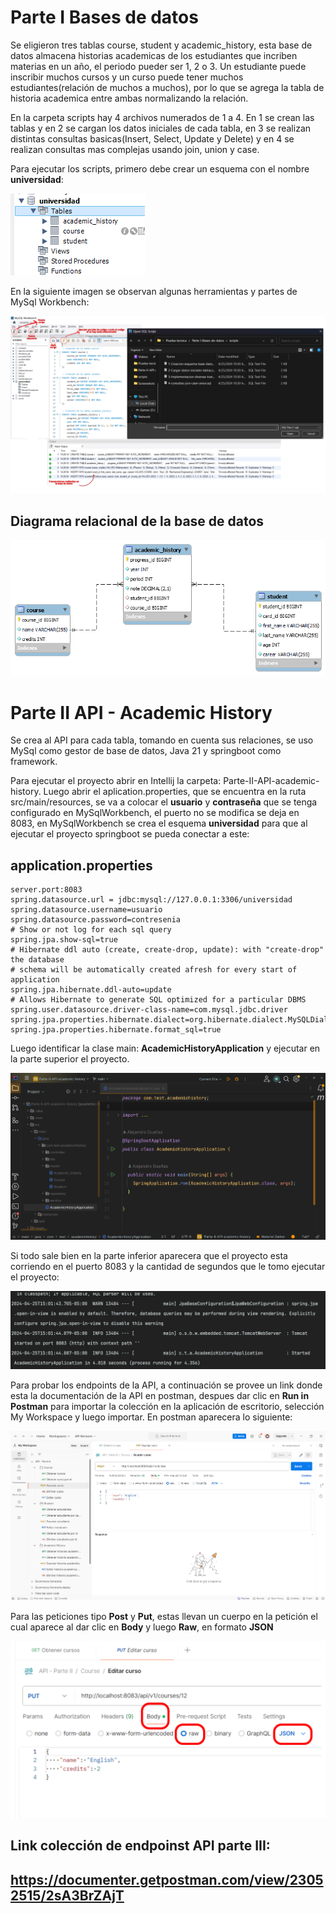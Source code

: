 # Parte I Bases de datos

Se eligieron tres tablas course, student y academic_history, esta base de datos almacena historias academicas de los estudiantes que incriben materias en un año, el periodo pueder ser 1, 2 o 3. Un estudiante puede inscribir muchos cursos y un curso puede tener muchos estudiantes(relación de muchos a muchos), por lo que se agrega la tabla de historia academica entre ambas normalizando la relación.

En la carpeta scripts hay 4 archivos numerados de 1 a 4. En 1 se crean las tablas y en 2 se cargan los datos iniciales de cada tabla, en 3 se realizan distintas consultas basicas(Insert, Select, Update y Delete) y en 4 se realizan consultas mas complejas usando join, union y case.

Para ejecutar los scripts, primero debe crear un esquema con el nombre **universidad**:

![alt text](./Parte-I-Bases-de-datos/esquema-universidad.png)

En la siguiente imagen se observan algunas herramientas y partes de MySql Workbench:

![alt text](./Parte-I-Bases-de-datos/mysql-workbench.png)

## Diagrama relacional de la base de datos

![alt text](./Parte-I-Bases-de-datos/diagrama-base-datos.png)

# Parte II API - Academic History

Se crea al API para cada tabla, tomando en cuenta sus relaciones, se uso MySql como gestor de base de datos, Java 21 y springboot como framework.

Para ejecutar el proyecto abrir en Intellij la carpeta: Parte-II-API-academic-history. Luego abrir el aplication.properties, que se encuentra en la ruta src/main/resources, se va a colocar el **usuario** y **contraseña** que se tenga configurado en MySqlWorkbench, el puerto no se modifica se deja en 8083, en MySqlWorkbench se crea el esquema **universidad** para que al ejecutar el proyecto springboot se pueda conectar a este:

## application.properties

```
server.port:8083
spring.datasource.url = jdbc:mysql://127.0.0.1:3306/universidad
spring.datasource.username=usuario
spring.datasource.password=contresenia
# Show or not log for each sql query
spring.jpa.show-sql=true
# Hibernate ddl auto (create, create-drop, update): with "create-drop" the database
# schema will be automatically created afresh for every start of application
spring.jpa.hibernate.ddl-auto=update
# Allows Hibernate to generate SQL optimized for a particular DBMS
spring.user.datasource.driver-class-name=com.mysql.jdbc.driver
spring.jpa.properties.hibernate.dialect=org.hibernate.dialect.MySQLDialect
spring.jpa.properties.hibernate.format_sql=true
```

Luego identificar la clase main: **AcademicHistoryApplication** y ejecutar en la parte superior el proyecto.

![alt text](./Parte-I-Bases-de-datos/intellij.png)

Si todo sale bien en la parte inferior aparecera que el proyecto esta corriendo en el puerto 8083 y la cantidad de segundos que le tomo ejecutar el proyecto:

![alt text](./Parte-I-Bases-de-datos/running.png)

Para probar los endpoints de la API, a continuación se provee un link donde esta la documentación de la API en postman, despues dar clic en **Run in Postman** para importar la colección en la aplicación de escritorio, selección My Workspace y luego importar. En postman aparecera lo siguiente:

![alt text](./Parte-I-Bases-de-datos/postman.png)

Para las peticiones tipo **Post** y **Put**, estas llevan un cuerpo en la petición el cual aparece al dar clic en **Body** y luego **Raw**, en formato **JSON**

![alt text](./Parte-I-Bases-de-datos/body.png)

## Link colección de endpoinst API parte III: 
## https://documenter.getpostman.com/view/23052515/2sA3BrZAjT

